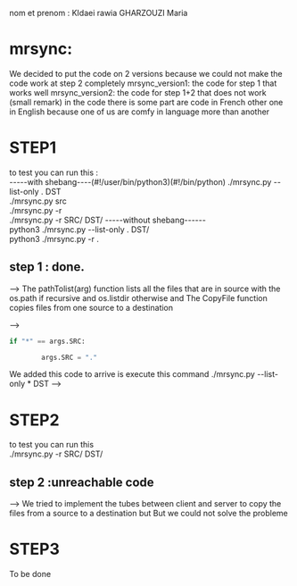 
nom et prenom : KIdaei rawia
                GHARZOUZI Maria

# mrsync:
We decided to put the code on 2 versions because we could not make the code work at step 2 completely 
mrsync_version1:  the code for step 1 that works well 
mrsync_version2:  the code for step 1+2 that does not work 
(small remark)  in the code there is some part are code in French other one in English because one of us are comfy in language more than another

# STEP1

to test you can run this :   
-----with shebang----(#!/user/bin/python3)(#!/bin/python)
./mrsync.py --list-only . DST  
./mrsync.py src  
./mrsync.py -r  
./mrsync.py -r SRC/ DST/
-----without shebang------  
python3 ./mrsync.py --list-only . DST/  
python3 ./mrsync.py -r .  


## step 1 : done.  
--> 
The pathTolist(arg) function lists all the files that are in source with the os.path if recursive and os.listdir otherwise and The CopyFile function copies files from one source to a destination 


-->
```py
if "*" == args.SRC:

        args.SRC = "."

```
We added this code to arrive is execute this command 
./mrsync.py --list-only * DST
--> 

# STEP2 
to test you can run this  
./mrsync.py -r SRC/ DST/

## step 2 :unreachable code
-->
We tried to implement the tubes between client and server to copy the files from a source to a destination but But we could not solve the probleme

# STEP3
To be done 
